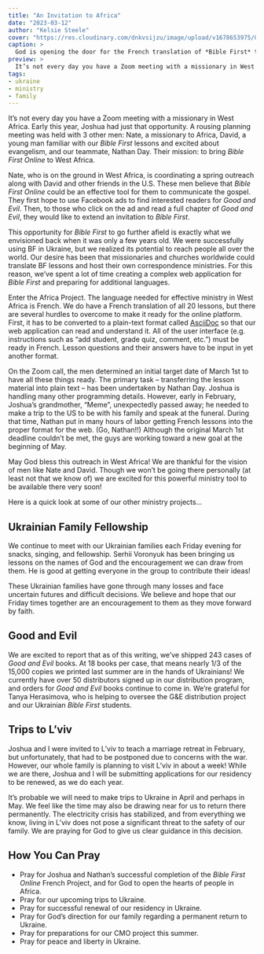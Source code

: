 ```yaml
---
title: "An Invitation to Africa"
date: "2023-03-12"
author: "Kelsie Steele"
cover: "https://res.cloudinary.com/dnkvsijzu/image/upload/v1678653975/OFReport/2023-03-12-an-invitation-to-africa/africa-cover-1200-630_wwsgx3.jpg"
caption: >
  God is opening the door for the French translation of *Bible First* to reach West Africa!
preview: >
  It’s not every day you have a Zoom meeting with a missionary in West Africa. Early this year, Joshua had just that opportunity. A rousing planning meeting was held with 3 other men: Nate, a missionary to Africa, David, a young man familiar with our *Bible First* lessons and excited about evangelism, and our teammate, Nathan Day. Their mission: to bring *Bible First Online* to West Africa.
tags:
- ukraine
- ministry
- family
---
```


It’s not every day you have a Zoom meeting with a missionary in West Africa. Early this year, Joshua had just that opportunity. A rousing planning meeting was held with 3 other men: Nate, a missionary to Africa, David, a young man familiar with our *Bible First* lessons and excited about evangelism, and our teammate, Nathan Day. Their mission: to bring *Bible First Online* to West Africa.

Nate, who is on the ground in West Africa, is coordinating a spring outreach along with David and other friends in the U.S. These men believe that *Bible First Online* could be an effective tool for them to communicate the gospel. They first hope to use Facebook ads to find interested readers for *Good and Evil*. Then, to those who click on the ad and read a full chapter of *Good and Evil*, they would like to extend an invitation to *Bible First*.

This opportunity for *Bible First* to go further afield is exactly what we envisioned back when it was only a few years old. We were successfully using BF in Ukraine, but we realized its potential to reach people all over the world. Our desire has been that missionaries and churches worldwide could translate BF lessons and host their own correspondence ministries. For this reason, we’ve spent a lot of time creating a complex web application for *Bible First* and preparing for additional languages.

Enter the Africa Project. The language needed for effective ministry in West Africa is French. We do have a French translation of all 20 lessons, but there are several hurdles to overcome to make it ready for the online platform. First, it has to be converted to a plain-text format called [AsciiDoc](https://asciidoc.org/) so that our web application can read and understand it. All of the user interface (e.g. instructions such as “add student, grade quiz, comment, etc.”) must be ready in French. Lesson questions and their answers have to be input in yet another format.

On the Zoom call, the men determined an initial target date of March 1st to have all these things ready. The primary task – transferring the lesson material into plain text – has been undertaken by Nathan Day. Joshua is handling many other programming details. However, early in February, Joshua’s grandmother, “Meme”, unexpectedly passed away; he needed to make a trip to the US to be with his family and speak at the funeral. During that time, Nathan put in many hours of labor getting French lessons into the proper format for the web. (Go, Nathan!!) Although the original March 1st deadline couldn’t be met, the guys are working toward a new goal at the beginning of May.

May God bless this outreach in West Africa! We are thankful for the vision of men like Nate and David. Though we won’t be going there personally (at least not that we know of) we are excited for this powerful ministry tool to be available there very soon!

<article-callout content="If you would like to learn more about Nate and his ministry in West Africa, you can visit his website." :link="{ name: 'westafrica4christ.com', href: 'https://westafrica4christ.com/' }" />

Here is a quick look at some of our other ministry projects...

## Ukrainian Family Fellowship

We continue to meet with our Ukrainian families each Friday evening for snacks, singing, and fellowship. Serhii Voronyuk has been bringing us lessons on the names of God and the encouragement we can draw from them. He is good at getting everyone in the group to contribute their ideas! 

These Ukrainian families have gone through many losses and face uncertain futures and difficult decisions. We believe and hope that our Friday times together are an encouragement to them as they move forward by faith.

## Good and Evil

We are excited to report that as of this writing, we’ve shipped 243 cases of *Good and Evil* books. At 18 books per case, that means nearly 1/3 of the 15,000 copies we printed last summer are in the hands of Ukrainians! We currently have over 50 distributors signed up in our distribution program, and orders for *Good and Evil* books continue to come in. We’re grateful for Tanya Herasimova, who is helping to oversee the G&E distribution project and our Ukrainian *Bible First* students.

<article-image publicId="OFReport/2023-03-12-an-invitation-to-africa/hryhoriy-van-books_i7wyt4" height="768" caption="Yura Petriv continues to use the yellow van to transport *Good and Evil* books. He is often assisted by Hryhoriy (pictured) who is the father of the Ukrainian family currently living in our house in L’viv." />

<article-image publicId="OFReport/2023-03-12-an-invitation-to-africa/yura-van-radekhiv_zevxta" width="768" caption="Yura also uses the van to transport humanitarian aid to organizations like the one we’ve often highlighted in Radekhiv." />

## Trips to L’viv

Joshua and I were invited to L’viv to teach a marriage retreat in February, but unfortunately, that had to be postponed due to concerns with the war. However, our whole family is planning to visit L’viv in about a week! While we are there, Joshua and I will be submitting applications for our residency to be renewed, as we do each year.

It’s probable we will need to make trips to Ukraine in April and perhaps in May. We feel like the time may also be drawing near for us to return there permanently. The electricity crisis has stabilized, and from everything we know, living in L’viv does not pose a significant threat to the safety of our family. We are praying for God to give us clear guidance in this decision.

<article-image publicId="OFReport/2023-03-12-an-invitation-to-africa/josh-kelsie-lviv_wtfwql" height="768" />

## How You Can Pray

* Pray for Joshua and Nathan’s successful completion of the *Bible First Online* French Project, and for God to open the hearts of people in Africa.
* Pray for our upcoming trips to Ukraine.
* Pray for successful renewal of our residency in Ukraine.
* Pray for God’s direction for our family regarding a permanent return to Ukraine.
* Pray for preparations for our CMO project this summer.
* Pray for peace and liberty in Ukraine.

<article-callout content="Keep scrolling for more photos of our life and ministry in Eastern Europe..." />

<article-image publicId="OFReport/2023-03-12-an-invitation-to-africa/abbie-emka-snowboarding_kol1j4" width="768" caption="When in Slovakia, do as the Slovaks do. Go snowboarding! Thanks Emma for taking Abbie with you!" />

<article-image publicId="OFReport/2023-03-12-an-invitation-to-africa/hosanna-jessie-dinner_dqfkro" width="768" caption="Hosanna has a special friend, Jessie, here in SK. We recently enjoyed a lasagna dinner at her family’s house." />

<article-image publicId="OFReport/2023-03-12-an-invitation-to-africa/david-kathryn-dentist_hejmxt" height="768" caption="Come get your cavities filled at Steele and Steele, DMD. 😄 You might even be as cool as this golden retriever." />

<article-image publicId="OFReport/2023-03-12-an-invitation-to-africa/rebekah-date_whyaz0" height="768" caption="Daddy daughter date for Indian Cuisine 😋" />

<article-image publicId="OFReport/2023-03-12-an-invitation-to-africa/rebekah-david-birthday_u2sylm" width="768" caption="David and Rebekah are birthday buddies – only a day apart. They turned 6 and 15, respectively, in January." />

<article-image publicId="OFReport/2023-03-12-an-invitation-to-africa/kathryn-bible_mayijq" height="768" caption="Kathryn is super excited to have her first Bible, a reward for learning to read!" />

<article-image publicId="OFReport/2023-03-12-an-invitation-to-africa/mia-daddy-date_yc1pgl" width="768" caption="Mia and Daddy enjoy a fun date at McDonald’s in Žilina. 😋" />

<article-image publicId="OFReport/2023-03-12-an-invitation-to-africa/gg-music-group_afiimu" width="768" caption="Abby and Joshua with the L’viv music group at Christmas." />

<article-image publicId="OFReport/2023-03-12-an-invitation-to-africa/joshua-parents-airport_amhiby" width="768" caption="Though it was a quick trip Stateside, Joshua really enjoyed the time with his family." />

<article-image publicId="OFReport/2023-03-12-an-invitation-to-africa/girls-couch_plck9k" width="768" caption="Joshua brought surprises to all the kids, including these fun bandanas!" />

<article-image publicId="OFReport/2023-03-12-an-invitation-to-africa/daddy-came-home_thlqxx" width="768" caption="Happy to have Daddy home again!" />
